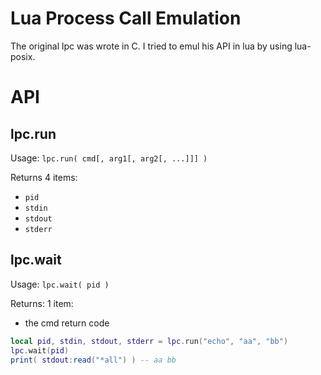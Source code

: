 Lua Process Call Emulation
==========================

The original lpc was wrote in C.
I tried to emul his API in lua by using lua-posix.

API
===

lpc.run
-------

Usage: `lpc.run( cmd[, arg1[, arg2[, ...]]] )`

Returns 4 items:
 * `pid`
 * `stdin`
 * `stdout`
 * `stderr`

lpc.wait
--------

Usage: `lpc.wait( pid )`

Returns: 1 item:
 * the cmd return code


```lua
local pid, stdin, stdout, stderr = lpc.run("echo", "aa", "bb")
lpc.wait(pid)
print( stdout:read("*all") ) -- aa bb
```


